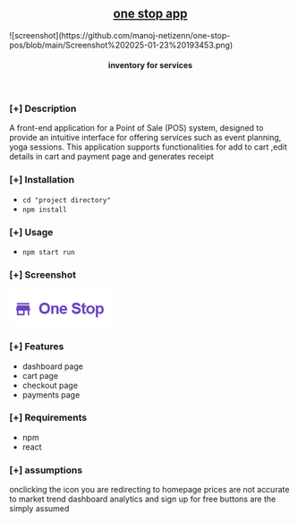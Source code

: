 <h2 align="center"><u>one stop app</u></h2>
![screenshot](https://github.com/manoj-netizenn/one-stop-pos/blob/main/Screenshot%202025-01-23%20193453.png)

<h4 align="center"> inventory for services </h4>

<p align="center">
<br>
</p>

### [+] Description
A front-end application for a Point of Sale (POS) system, designed to provide an intuitive interface for offering services such as event planning, yoga sessions. This application supports functionalities for add to cart ,edit details in cart and payment page and generates receipt

### [+] Installation
 - `cd "project directory"`
 - `npm install`

### [+] Usage
 - `npm start run`

### [+] Screenshot
![screenshot](https://github.com/manoj-netizenn/one-stop-pos/blob/main/Screenshot%202025-01-23%20193453.png)

### [+] Features
 - dashboard page
 - cart page 
 - checkout page
 - payments page

### [+] Requirements
 - npm
 - react

### [+] assumptions
onclicking the icon you are redirecting to homepage
prices are not accurate to market trend
dashboard analytics and sign up for free buttons are the simply assumed

